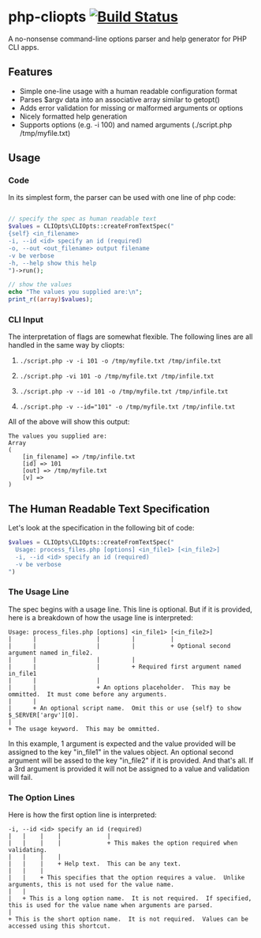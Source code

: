 php-cliopts [![Build Status](https://secure.travis-ci.org/deweller/php-cliopts.png)](https://secure.travis-ci.org/#!/deweller/php-cliopts)
===========

A no-nonsense command-line options parser and help generator for PHP CLI apps.


Features
------------

- Simple one-line usage with a human readable configuration format
- Parses $argv data into an associative array similar to getopt()
- Adds error validation for missing or malformed arguments or options
- Nicely formatted help generation
- Supports options (e.g. -i 100) and named arguments (./script.php /tmp/myfile.txt)


Usage
------------

### Code ###

In its simplest form, the parser can be used with one line of php code:
```php

// specify the spec as human readable text
$values = CLIOpts\CLIOpts::createFromTextSpec("
{self} <in_filename>
-i, --id <id> specify an id (required)
-o, --out <out_filename> output filename
-v be verbose
-h, --help show this help
")->run();

// show the values
echo "The values you supplied are:\n";
print_r((array)$values);

```


### CLI Input ###

The interpretation of flags are somewhat flexible.  The following lines are all handled in the same way by cliopts:

1. `./script.php -v -i 101 -o /tmp/myfile.txt /tmp/infile.txt`

2. `./script.php -vi 101 -o /tmp/myfile.txt /tmp/infile.txt`

3. `./script.php -v --id 101 -o /tmp/myfile.txt /tmp/infile.txt`

4. `./script.php -v --id="101" -o /tmp/myfile.txt /tmp/infile.txt`

All of the above will show this output:
```
The values you supplied are:        
Array                               
(                                   
    [in_filename] => /tmp/infile.txt
    [id] => 101
    [out] => /tmp/myfile.txt
    [v] =>
)                                   
```


The Human Readable Text Specification
------------

Let's look at the specification in the following bit of code:

```php
$values = CLIOpts\CLIOpts::createFromTextSpec("
  Usage: process_files.php [options] <in_file1> [<in_file2>]
  -i, --id <id> specify an id (required)
  -v be verbose
")
```

### The Usage Line ###

The spec begins with a usage line.  This line is optional.  But if it is provided, here is a breakdown of how the usage line is interpreted:

```
Usage: process_files.php [options] <in_file1> [<in_file2>]
|      |                 |         |          |
|      |                 |         |          + Optional second argument named in_file2.
|      |                 |         |
|      |                 |         + Required first argument named in_file1
|      |                 |          
|      |                 + An options placeholder.  This may be ommitted.  It must come before any arguments.
|      |
|      + An optional script name.  Omit this or use {self} to show $_SERVER['argv'][0].
|
+ The usage keyword.  This may be ommitted.
```

In this example, 1 argument is expected and the value provided will be assigned to the key "in_file1" in the values object.  An optional second argument will be assed to the key "in_file2" if it is provided.  And that's all.  If a 3rd argument is provided it will not be assigned to a value and validation will fail.


### The Option Lines ###

Here is how the first option line is interpreted:

```
-i, --id <id> specify an id (required)
|   |    |    |             |
|   |    |    |             + This makes the option required when validating.
|   |    |    |
|   |    |    + Help text.  This can be any text.
|   |    |
|   |    + This specifies that the option requires a value.  Unlike arguments, this is not used for the value name.
|   |
|   + This is a long option name.  It is not required.  If specified, this is used for the value name when arguments are parsed.
|
+ This is the short option name.  It is not required.  Values can be accessed using this shortcut.
```

